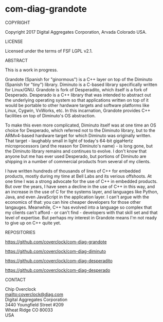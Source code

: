 # com-diag-grandote

COPYRIGHT

Copyright 2017 Digital Aggregates Corporation, Arvada Colorado USA.

LICENSE

Licensed under the terms of FSF LGPL v2.1.

ABSTRACT

This is a work in progress.

Grandote (Spanish for "ginormous") is a C++ layer on top of the Diminuto
(Spanish for "tiny") library.  Diminuto is a C-based library specifically
written for Linux/GNU. Grandote is fork of Desperadito, which itself
is a fork of Desperado. Desperado is a C++ library that was intended
to abstract out the underlying operating system so that applications
written on top of it would be portable to other hardware targets and
software platforms like Linux, Cygwin, VxWorks, etc. In this incarnation,
Grandote provides C++ facilities on top of Diminuto's OS abstraction.

To make this even more complicated, Diminuto itself was at one time an
OS choice for Desperado, which referred not to the Diminuto library, but
to the ARMv4-based hardware target for which Diminuto was originally
written. That target - laughably small in light of today's 64-bit
gigaHertz microprocessors (and the reason for Diminuto's name) - is
long gone, but the Diminuto library remains and continues to evolve.
I don't know that anyone but me has ever used Desperado, but portions
of Diminuto are shipping in a number of commercial products from several
of my clients.

I have written hundreds of thousands of lines of C++ for embedded
products, mostly during my time at Bell Labs and its verious offshoots. At
one time I was a strong advocate for the use of C++ in embedded
products. But over the years, I have seen a decline in the use of C++
in this way, and an increase in the use of C for the systems layer,
and languages like Python, Java, and even JavaScript in the application
layer. I can't argue with the economics of that: you can hire cheaper
developers for those other langauges. Meanwhile, C++ has evolved into
a language so complex that my clients can't afford - or can't find -
developers with that skill set and that level of expertise. But perhaps
my interest in Grandote means I'm not ready to give up on C++ quite yet.

REPOSITORIES

<https://github.com/coverclock/com-diag-grandote>

<https://github.com/coverclock/com-diag-diminuto>

<https://github.com/coverclock/com-diag-desperadito>

<https://github.com/coverclock/com-diag-desperado>

CONTACT

Chip Overclock<br/>
<mailto:coverclock@diag.com><br/>
Digital Aggregates Corporation<br/>
3440 Youngfield Street #209<br/>
Wheat Ridge CO 80033<br/>
USA<br/>
